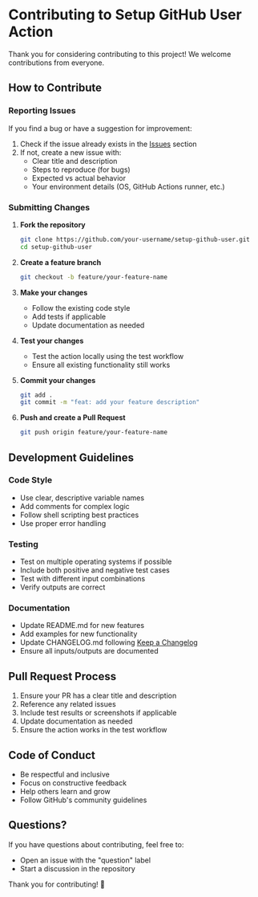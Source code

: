 # Contributing to Setup GitHub User Action

Thank you for considering contributing to this project! We welcome contributions from everyone.

## How to Contribute

### Reporting Issues

If you find a bug or have a suggestion for improvement:

1. Check if the issue already exists in the [Issues](/issues) section
2. If not, create a new issue with:
   - Clear title and description
   - Steps to reproduce (for bugs)
   - Expected vs actual behavior
   - Your environment details (OS, GitHub Actions runner, etc.)

### Submitting Changes

1. **Fork the repository**
   ```bash
   git clone https://github.com/your-username/setup-github-user.git
   cd setup-github-user
   ```

2. **Create a feature branch**
   ```bash
   git checkout -b feature/your-feature-name
   ```

3. **Make your changes**
   - Follow the existing code style
   - Add tests if applicable
   - Update documentation as needed

4. **Test your changes**
   - Test the action locally using the test workflow
   - Ensure all existing functionality still works

5. **Commit your changes**
   ```bash
   git add .
   git commit -m "feat: add your feature description"
   ```

6. **Push and create a Pull Request**
   ```bash
   git push origin feature/your-feature-name
   ```

## Development Guidelines

### Code Style

- Use clear, descriptive variable names
- Add comments for complex logic
- Follow shell scripting best practices
- Use proper error handling

### Testing

- Test on multiple operating systems if possible
- Include both positive and negative test cases
- Test with different input combinations
- Verify outputs are correct

### Documentation

- Update README.md for new features
- Add examples for new functionality
- Update CHANGELOG.md following [Keep a Changelog](https://keepachangelog.com/)
- Ensure all inputs/outputs are documented

## Pull Request Process

1. Ensure your PR has a clear title and description
2. Reference any related issues
3. Include test results or screenshots if applicable
4. Update documentation as needed
5. Ensure the action works in the test workflow

## Code of Conduct

- Be respectful and inclusive
- Focus on constructive feedback
- Help others learn and grow
- Follow GitHub's community guidelines

## Questions?

If you have questions about contributing, feel free to:
- Open an issue with the "question" label
- Start a discussion in the repository

Thank you for contributing! 🎉